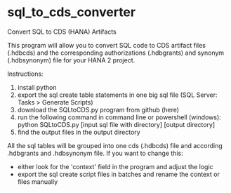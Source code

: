 # sql_to_cds_converter
Convert SQL to CDS (HANA) Artifacts

This program will allow you to convert SQL code to CDS artifact files (.hdbcds) and the corresponding authorizations (.hdbgrants) and synonym (.hdbsynonym) file for your HANA 2 project.

Instructions:
1. install python
2. export the sql create table statements in one big sql file (SQL Server: Tasks > Generate Scripts)
3. download the SQLtoCDS.py program from github (here)
4. run the following command in command line or powershell (windows): python SQLtoCDS.py [input sql file with directory] [output directory]
5. find the output files in the output directory

All the sql tables will be grouped into one cds (.hdbcds) file and according .hdbgrants and .hdbsynonym file. If you want to change this: 
- either look for the 'context' field in the program and adjust the logic
- export the sql create script files in batches and rename the context or files manually
